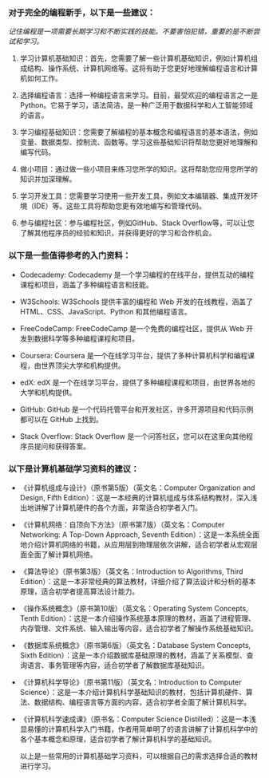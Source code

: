 ### 对于完全的编程新手，以下是一些建议：

_记住编程是一项需要长期学习和不断实践的技能。不要害怕犯错，重要的是不断尝试和学习。_

1. 学习计算机基础知识：首先，您需要了解一些计算机基础知识，例如计算机组成结构、操作系统、计算机网络等。这将有助于您更好地理解编程语言和计算机如何工作。

2. 选择编程语言：选择一种编程语言来学习。目前，最受欢迎的编程语言之一是Python。它易于学习，语法简洁，是一种广泛用于数据科学和人工智能领域的语言。

3. 学习编程基础知识：您需要了解编程的基本概念和编程语言的基本语法，例如变量、数据类型、控制流、函数等。学习这些基础知识将帮助您更好地理解和编写代码。

4. 做小项目：通过做一些小项目来练习您所学的知识。这将帮助您应用您所学的知识并加深理解。

5. 学习开发工具：您需要学习使用一些开发工具，例如文本编辑器、集成开发环境（IDE）等。这些工具将帮助您更有效地编写和管理代码。

6. 参与编程社区：参与编程社区，例如GitHub、Stack Overflow等，可以让您了解其他程序员的经验和知识，并获得更好的学习和合作机会。

### 以下是一些值得参考的入门资料：

- Codecademy: Codecademy 是一个学习编程的在线平台，提供互动的编程课程和项目，涵盖了多种编程语言和技能。

- W3Schools: W3Schools 提供丰富的编程和 Web 开发的在线教程，涵盖了 HTML、CSS、JavaScript、Python 和其他编程语言。

- FreeCodeCamp: FreeCodeCamp 是一个免费的编程社区，提供从 Web 开发到数据科学等多种编程课程和项目。

- Coursera: Coursera 是一个在线学习平台，提供了多种计算机科学和编程课程，由世界顶尖大学和机构提供。

- edX: edX 是一个在线学习平台，提供了多种编程课程和项目，由世界各地的大学和机构提供。

- GitHub: GitHub 是一个代码托管平台和开发社区，许多开源项目和代码示例都可以在 GitHub 上找到。

- Stack Overflow: Stack Overflow 是一个问答社区，您可以在这里向其他程序员提问和获得答案。


### 以下是计算机基础学习资料的建议：

- 《计算机组成与设计》（原书第5版）（英文名：Computer Organization and Design, Fifth Edition）：这是一本经典的计算机组成与体系结构教材，深入浅出地讲解了计算机硬件的各个方面，非常适合初学者入门。

- 《计算机网络：自顶向下方法》（原书第7版）（英文名：Computer Networking: A Top-Down Approach, Seventh Edition）：这是一本系统全面地介绍计算机网络的书籍，从应用层到物理层依次讲解，适合初学者从宏观层面全面了解计算机网络。

- 《算法导论》（原书第3版）（英文名：Introduction to Algorithms, Third Edition）：这是一本非常经典的算法教材，详细介绍了算法设计和分析的基本原理，适合初学者提高算法设计能力。

- 《操作系统概念》（原书第10版）（英文名：Operating System Concepts, Tenth Edition）：这是一本介绍操作系统基本原理的教材，涵盖了进程管理、内存管理、文件系统、输入输出等内容，适合初学者了解操作系统基础知识。

- 《数据库系统概念》（原书第6版）（英文名：Database System Concepts, Sixth Edition）：这是一本介绍数据库基础原理的教材，涵盖了关系模型、查询语言、事务管理等内容，适合初学者了解数据库基础知识。

- 《计算机科学导论》（原书第11版）（英文名：Introduction to Computer Science）：这是一本介绍计算机科学基础知识的教材，包括计算机硬件、算法、数据结构、编程语言等方面的内容，适合初学者全面了解计算机科学。

- 《计算机科学速成课》（原书名：Computer Science Distilled）：这是一本浅显易懂的计算机科学入门书籍，作者用简单明了的语言讲解了计算机科学中的各个基本概念和原理，适合初学者了解计算机科学的基础知识。

    以上是一些常用的计算机基础学习资料，可以根据自己的需求选择合适的教材进行学习。